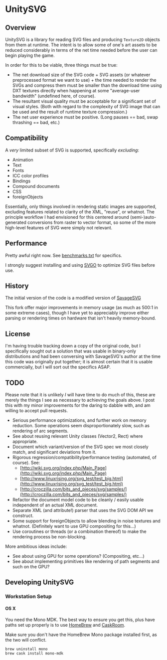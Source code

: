 # UnitySVG

## Overview

UnitySVG is a library for reading SVG files and producing `Texture2D` objects from them at runtime.  The intent is to allow some of one's art assets to be reduced considerably in terms of the net time needed before the user can begin playing the game.

In order for this to be viable, three things must be true:

* The net download size of the SVG code + SVG assets (or whatever preprocessed format we want to use) + the time needed to render the SVGs and compress them must be smaller than the download time using DXT textures directly when happening at some "average-user bandwidth" (undefined here, of course).
* The resultant visual quality must be acceptable for a significant set of visual styles.  (Both with regard to the complexity of SVG image that can be used and the result of runtime texture compression.)
* The net user experience must be positive.  (Long pauses == bad, swap thrashing == bad, etc.)


## Compatibility

A *very* limited subset of SVG is supported, specifically *excluding*:

* Animation
* Text
* Fonts
* ICC color profiles
* Bindings
* Compound documents
* CSS
* foreignObjects

Essentially, only things involved in rendering static images are supported, excluding features related to clarity of the XML, "reuse", or whatnot.  The principle workflow I had envisioned for this centered around (semi-)auto-generated conversions from raster to vector format, so some of the more high-level features of SVG were simply not relevant.


## Performance

Pretty awful right now.  See [benchmarks.txt](benchmarks.txt) for specifics.

I strongly suggest installing and using [SVGO](https://github.com/svg/svgo) to optimize SVG files before use.


## History

The initial version of the code is a modified version of [SavageSVG](http://eric.extremeboredom.net/2006/09/08/262)

This fork offer major improvements in memory usage (as much as 500:1 in some extreme cases), though I have yet to appreciably improve either parsing or rendering times on hardware that isn't heavily memory-bound.


## License

I'm having trouble tracking down a copy of the original code, but I specifically sought out a solution that was usable in binary-only distributions and had been conversing with SavageSVG's author at the time this code was originally put together; it is almost certain that it is usable commercially, but I will sort out the specifics ASAP.


## TODO

Please note that it is unlikely _I_ will have time to do much of this, these are merely the things I see as necessary to achieving the goals above.  I post this with my minor improvements for the daring to dabble with, and am willing to accept pull requests.

* Serious performance optimizations, and further work on memory reduction.  Some operations seem disproportionately slow, such as rendering of arc segments.
* See about reusing relevant Unity classes (Vector2, Rect) where appropriate.
* Document which variant/version of the SVG spec we most closely match, and significant deviations from it.
* Rigorous regression/compatibility/performance testing (automated, of course).  See:
    * [http://wiki.svg.org/index.php/Main_Page](http://wiki.svg.org/index.php/Main_Page)
    * [http://www.linuxrising.org/svg_test/test_big.html](http://www.linuxrising.org/svg_test/test_big.html)
    * [http://croczilla.com/bits_and_pieces/svg/samples/](http://croczilla.com/bits_and_pieces/svg/samples/)
* Refactor the document model code to be cleanly / easily usable independent of an actual XML document.
* Separate XML (and attribute!) parser that uses the SVG DOM API we construct.
* Some support for foreignObjects to allow blending in noise textures and whatnot.  (Definitely want to use GPU compositing for this...)
* Use coroutines or threads (or a combination thereof) to make the rendering process be non-blocking.

More ambitious ideas include:

* See about using GPU for some operations?  (Compositing, etc...)
* See about implementing primitives like rendering of path segments and such on the GPU?


## Developing UnitySVG

### Workstation Setup

#### OS X

You need the Mono MDK.  The best way to ensure you get this, plus have paths set up properly is to use [HomeBrew](http://brew.sh) and [CaskRoom](http://caskroom.io).

Make sure you don't have the HomeBrew Mono package installed first, as the two will conflict.

```bash
brew uninstall mono
brew cask install mono-mdk
```

